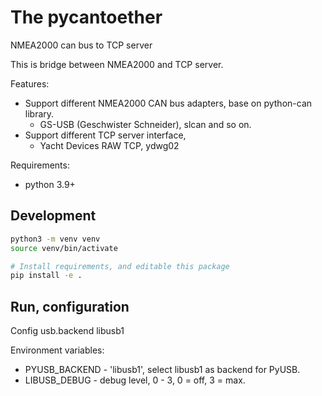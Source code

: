 # The pycantoether

NMEA2000 can bus to TCP server

This is bridge between NMEA2000 and TCP server.

Features:
  - Support different NMEA2000 CAN bus adapters, base on python-can library.
    - GS-USB (Geschwister Schneider), slcan and so on.
  - Support different TCP server interface,
    - Yacht Devices RAW TCP, ydwg02

Requirements:
  - python 3.9+


## Development

```bash
python3 -m venv venv
source venv/bin/activate

# Install requirements, and editable this package
pip install -e .
```

## Run, configuration

Config usb.backend libusb1

Environment variables:
- PYUSB_BACKEND - 'libusb1', select libusb1 as backend for PyUSB.
- LIBUSB_DEBUG - debug level, 0 - 3, 0 = off, 3 = max.
